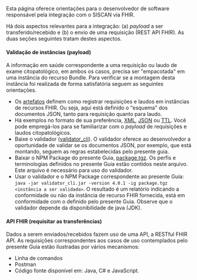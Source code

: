 Esta página oferece orientações para o desenvolvedor
de software responsável pela integração com o SISCAN via FHIR. 

Há dois aspectos relevantes para a integração: (a) _payload_ a ser transferido/recebido e (b) o envio de uma requisição (REST API FHIR). As duas seções seguintes tratam destes aspectos.

#### Validação de instâncias (payload)
A informação em saúde correspondente a uma requisição ou laudo de exame citopatológico, em ambos os casos, precisa ser "empacotada" em uma instância do recurso Bundle. Para verificar se a montagem desta instância foi realizada de forma satisfatória seguem as seguintes orientações.

- Os [artefatos](artifacts.html) definem como registrar requisições e laudos em instâncias de recursos FHIR. Ou seja, aqui está definido o "esquema" dos documentos JSON, tanto para requisição quanto para laudo.
- Há exemplos no formato de sua preferência, [XML](examples.xml.zip), [JSON](examples.json.zip) ou [TTL](examples.ttl.zip). Você pode empregá-los para se familiarizar com o _payload_ de requisições e laudos citopatológicos. 
- Baixe o validador ([validator_cli](https://github.com/hapifhir/org.hl7.fhir.validator-wrapper)). O validador oferece ao desenvolvedor a oportunidade de validar se os documentos JSON, por exemplo, que está montando, seguem as regras estabelecidas pelo presente guia. 
- Baixar o NPM Package do presente Guia, [package.tgz](package.tgz). Os perfis e terminologias definidos no presente Guia estão contidos neste arquivo. Este arquivo é necessário para uso do validador.
- Usar o validador e o NPM Package correspondente ao presente Guia: `java -jar validator_cli.jar -version 4.0.1 -ig package.tgz <instância a ser validada>`. O resultado é um relatório indicando a conformidade ou não da instância de recurso FHIR fornecida, está em conformidade com o definido pelo presente Guia. Observe que o validador depende da disponibilidade de java (JDK). 

#### API FHIR (requisitar as transferências)
Dados a serem enviados/recebidos fazem uso de uma API, a RESTful FHIR API. 
As requisições correspondentes aos casos de uso contemplados pelo presente Guia 
estão ilustradas por vários mecanismos:

- Linha de comandos
- Postman
- Código fonte disponível em: Java, C# e JavaScript. 

